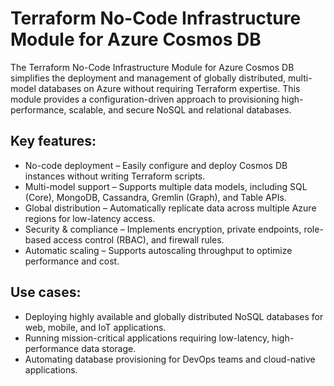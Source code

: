 # Terraform No-Code Infrastructure Module for Azure Cosmos DB

The Terraform No-Code Infrastructure Module for Azure Cosmos DB simplifies the deployment and management of globally distributed, multi-model databases on Azure without requiring Terraform expertise. This module provides a configuration-driven approach to provisioning high-performance, scalable, and secure NoSQL and relational databases.

## Key features:
- No-code deployment – Easily configure and deploy Cosmos DB instances without writing Terraform scripts.
- Multi-model support – Supports multiple data models, including SQL (Core), MongoDB, Cassandra, Gremlin (Graph), and Table APIs.
- Global distribution – Automatically replicate data across multiple Azure regions for low-latency access.
- Security & compliance – Implements encryption, private endpoints, role-based access control (RBAC), and firewall rules.
- Automatic scaling – Supports autoscaling throughput to optimize performance and cost.

## Use cases:
- Deploying highly available and globally distributed NoSQL databases for web, mobile, and IoT applications.
- Running mission-critical applications requiring low-latency, high-performance data storage.
- Automating database provisioning for DevOps teams and cloud-native applications.
